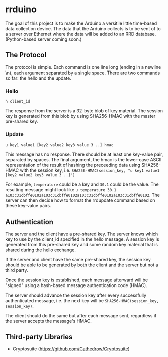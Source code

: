 rrduino
=======

The goal of this project is to make the Arduino a versitile little time-based data collection device. The data that the Arduino collects is to be sent of to a server over Ethernet where the data will be added to an RRD database. (Python-based server coming soon.)

The Protocol
------------

The protocol is simple. Each command is one line long (ending in a newline \n), each argument separated by a single space. There are two commands so far: the hello and the update.

### Hello

`h client_id`

The response from the server is a 32-byte blob of key material. The session key is generated from this blob by using SHA256-HMAC with the master pre-shared key.

### Update

`u key1 value1 [key2 value2 key3 value 3 ..] hmac`

This message has no response. There should be at least one key-value pair, separated by spaces. The final argument, the hmac is the lower-case ASCII representation of the result of hashing the preceeding data using SHA256-HMAC with the session key, i.e. `SHA256-HMAC(session_key, "u key1 value1 [key2 value2 key3 value 3 ..]")`

For example, `temperature` could be a key and `30.1` could be the value. The resulting message might look like `u temperature 30.1 a103c31cbffe0102a103c31cbffe0102a103c31cbffe0102a103c31cbffe0102`. The server can then decide how to format the rrdupdate command based on these key-value pairs.

Authentication
--------------

The server and the client have a pre-shared key. The server knows which key to use by the client_id specified in the hello message. A session key is generated from this pre-shared key and some random key material that is shared during the hello exchange.

If the server and client have the same pre-shared key, the session key should be able to be generated by both the client and the server but not a third party.

Once the session key is established, each message afterward will be "signed" using a hash-based message authentication code (HMAC).

The server should advance the session key after every successfully authenticated message, i.e. the next key will be `SHA256-HMAC(session_key, session_key)`.

The client should do the same but after each message sent, regardless if the server accepts the message's HMAC.

Third-party Libraries 
---------------------

* Cryptosuite (https://github.com/Cathedrow/Cryptosuite)
